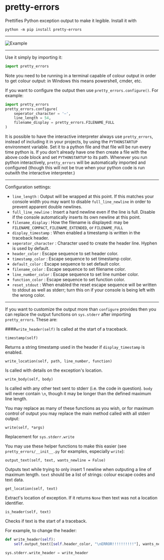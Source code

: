 # pretty-errors

Prettifies Python exception output to make it legible. Install it with
```
python -m pip install pretty-errors
```
---
![Example](https://i.imgur.com/0jpEqob.png)

---
Use it simply by importing it:
```python
import pretty_errors
```
Note you need to be running in a terminal capable of colour output in order to get colour output: in Windows
this means powershell, cmder, etc.

If you want to configure the output then use `pretty_errors.configure()`.  For example:
```python
import pretty_errors
pretty_errors.configure(
    seperator_character = '—',
    line_length = 54,
    filename_display = pretty_errors.FILENAME_FULL
)
```

It is possible to have the interactive interpreter always use `pretty_errors`, instead of including it in your projects, by using the `PYTHONSTARTUP` environment variable.  Set it to a python file and that file will be run every time python is.  If you don't already have one then create a file with the above code block and set `PYTHONSTARTUP` to its path.  Whenever you run python interactively, `pretty_errors` will be automatically imported and configured (though this will not be true when your python code is run outwith the interactive interpreter.)

---

Configuration settings:
* `line_length` : Output will be wrapped at this point.  If this matches your console width you may want to disable `full_line_newline` in order to prevent apparent double newlines.
* `full_line_newline` : Insert a hard newline even if the line is full.  Disable if the console automatically inserts its own newline at this point.
* `filename_display` : How the filename is displayed: may be `FILENAME_COMPACT`, `FILENAME_EXTENDED`, or `FILENAME_FULL`
* `display_timestamp` : When enabled a timestamp is written in the traceback header.
* `seperator_character` : Character used to create the header line.  Hyphen is used by default.
* `header_color` : Escape sequence to set header color.
* `timestamp_color` : Escape sequence to set timestamp color.
* `default_color` : Escape sequence to set default color.
* `filename_color` : Escape sequence to set filename color.
* `line_number_color` : Escape sequence to set line number color.
* `function_color` : Escape sequence to set function color.
* `reset_stdout` : When enabled the reset escape sequence will be written to stdout as well as stderr; turn this on if your console is being left with the wrong color.
---
If you want to customize the output more than `configure` provides then you can replace the output functions
on `sys.stderr` after importing `pretty_errors`.  These are:

####`write_header(self)`
Is called at the start of a traceback.


`timestamp(self)`

Returns a string timestamp used in the header if `display_timestamp` is enabled.


`write_location(self, path, line_number, function)`

Is called with details on the exception's location.


`write_body(self, body)`

Is called with any other text sent to stderr (i.e. the code in question).  `body` will never contain `\n`, though
it may be longer than the defined maximum line length.


You may replace as many of these functions as you wish, or for maximum control of output you may replace the main
method called with all stderr output:


`write(self, *args)`

Replacement for `sys.stderr.write`


You may use these helper functions to make this easier (see `pretty_errors/__init__.py` for examples, especially `write`):


`output_text(self, text, wants_newline = False)`

Outputs text while trying to only insert 1 newline when outputing a line of maximum length.  `text` should be a
list of strings: colour escape codes and text data.


`get_location(self, text)`

Extract's location of exception.  If it returns `None` then text was not a location identifier.


`is_header(self, text)`

Checks if text is the start of a traceback.


For example, to change the header:
```python
def write_header(self):
    self.output_text([self.header_color, "\nERROR!!!!!!!!!!"], wants_newline = True)

sys.stderr.write_header = write_header
```
